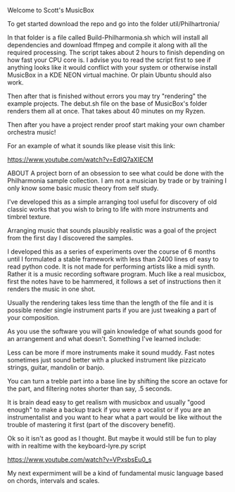 Welcome to Scott's MusicBox

To get started download the repo and go into the folder util/Philhartronia/

In that folder is a file called Build-Philharmonia.sh which will install all dependencies and download ffmpeg and compile it along with all the required processing. The script takes about 2 hours to finish depending on how fast your CPU core is. I advise you to read the script first to see if anything looks like it would conflict with your system or otherwise install MusicBox in a KDE NEON virtual machine. Or plain Ubuntu should also work.

Then after that is finished without errors you may try "rendering" the example projects. The debut.sh file on the base of MusicBox's folder renders them all at once. That takes about 40 minutes on my Ryzen.

Then after you have a project render proof start making your own chamber orchestra music!

For an example of what it sounds like please visit this link:

https://www.youtube.com/watch?v=EdIQ7aXIECM


ABOUT
A project born of an obsession to see what could be done with the Philharmonia sample collection. I am not a musician by trade or by training I only know some basic music theory from self study.

I've developed this as a simple arranging tool useful for discovery of old classic works that you wish to bring to life with more instruments and timbrel texture.

Arranging music that sounds plausibly realistic was a goal of the project from the first day I discovered the samples.

I developed this as a series of experiments over the course of 6 months until I formulated a stable framework with less than 2400 lines of easy to read python code. It is not made for performing artists like a midi synth. Rather it is a music recording software program. Much like a real musicbox, first the notes have to be hammered, it follows a set of instructions then it renders the music in one shot.

Usually the rendering takes less time than the length of the file and it is possible render single instrument parts if you are just tweaking a part of your composition.

As you use the software you will gain knowledge of what sounds good for an arrangement and what doesn't. Something I've learned include:

Less can be more if more instruments make it sound muddy.
Fast notes sometimes just sound better with a plucked instrument like pizzicato strings, guitar, mandolin or banjo.

You can turn a treble part into a base line by shifting the score an octave for the part, and filtering notes shorter than say, .5 seconds.

It is brain dead easy to get realism with musicbox and usually "good enough" to make a backup track if you were a vocalist or if you are an instrumentalist and you want to hear what a part would be like without the trouble of mastering it first (part of the discovery benefit).



Ok so it isn't as good as I thought. But maybe it would still be fun to play with in realtime with the keyboard-lyre.py script

https://www.youtube.com/watch?v=VPxsbsEu0_s

My next expermiment will be a kind of fundamental music language based on chords, intervals and scales.